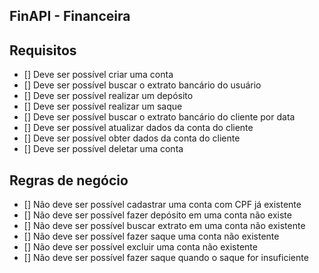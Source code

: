 ## FinAPI - Financeira 

## Requisitos

- [] Deve ser possível criar uma conta
- [] Deve ser possível buscar o extrato bancário do usuário
- [] Deve ser possível realizar um depósito
- [] Deve ser possível realizar um saque
- [] Deve ser possível buscar o extrato bancário do cliente por data
- [] Deve ser possível atualizar dados da conta do cliente
- [] Deve ser possível obter dados da conta do cliente
- [] Deve ser possível deletar uma conta

## Regras de negócio

- [] Não deve ser possível cadastrar uma conta com CPF já existente
- [] Não deve ser possível fazer depósito em uma conta não existe
- [] Não deve ser possível buscar extrato em uma conta não existente
- [] Não deve ser possível fazer saque uma conta não existente
- [] Não deve ser possível excluir uma conta não existente
- [] Não deve ser possível fazer saque quando o saque for insuficiente








